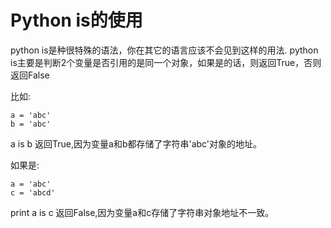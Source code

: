 # Python is的使用


python is是种很特殊的语法，你在其它的语言应该不会见到这样的用法.
python is主要是判断2个变量是否引用的是同一个对象，如果是的话，则返回True，否则返回False

比如:

```
a = 'abc'
b = 'abc'
```

a is b 返回True,因为变量a和b都存储了字符串'abc'对象的地址。

如果是:


```
a = 'abc'
c = 'abcd'
```

print a is c 返回False,因为变量a和c存储了字符串对象地址不一致。


